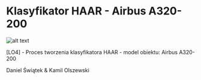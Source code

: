 # Klasyfikator HAAR - Airbus A320-200
![alt text](https://www.put.poznan.pl/sites/default/files/field/image/pp-put_logo_jasne.jpg "PUT logo")


 [LO4] - Proces tworzenia klasyfikatora HAAR - model obiektu: Airbus A320-200

 Daniel Świątek & Kamil Olszewski
